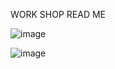 WORK SHOP READ ME


![image](https://github.com/gurubazawada/leo/assets/110350867/7055dc63-18ac-41ec-9da1-66a461a977a8)

![image](https://github.com/gurubazawada/leo/assets/110350867/0710842c-ce66-4bc1-a749-d5f9fdcabb8c)
